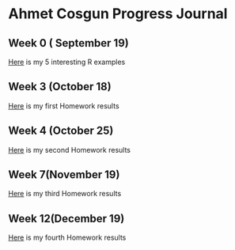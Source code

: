 # Ahmet Cosgun Progress Journal

## Week 0 ( September 19)

[Here](files/interestingexamples.html) is my 5 interesting R examples

## Week 3 (October 18)
[Here](files/Homework1-1.html) is my first Homework results

## Week 4 (October 25)
[Here](files/Homework2.html) is my second Homework results

## Week 7(November 19)
[Here](files/Homework3.html) is my third Homework results

## Week 12(December 19)
[Here](files/Homework4.html) is my fourth Homework results
